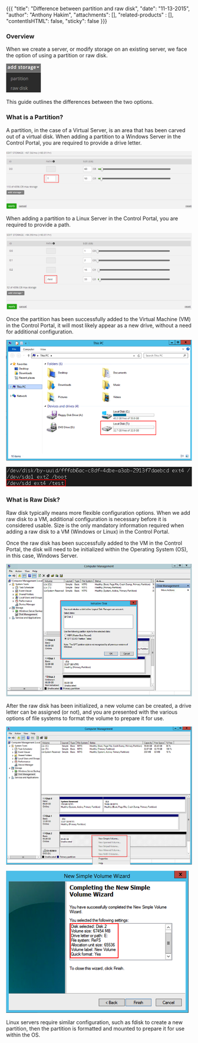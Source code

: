 {{{
  "title": "Difference between partition and raw disk",
  "date": "11-13-2015",
  "author": "Anthony Hakim",
  "attachments": [],
  "related-products" : [],
  "contentIsHTML": false,
  "sticky": false
}}}

### Overview
When we create a server, or modify storage on an existing server, we face the option of using a partition or raw disk.

![Difference between partition and raw disk](../images/difference-between-partition-and-raw-disk1.png)

This guide outlines the differences between the two options.

### What is a Partition?
A partition, in the case of a Virtual Server, is an area that has been carved out of a virtual disk. When adding a partition to a Windows Server in the Control Portal, you are required to provide a drive letter.

![Difference between partition and raw disk](../images/difference-between-partition-and-raw-disk2.png)

When adding a partition to a Linux Server in the Control Portal, you are required to provide a path.

![Difference between partition and raw disk](../images/difference-between-partition-and-raw-disk3.png)

Once the partition has been successfully added to the Virtual Machine (VM) in the Control Portal, it will most likely appear as a new drive, without a need for additional configuration.

![Difference between partition and raw disk](../images/difference-between-partition-and-raw-disk4.png)

![Difference between partition and raw disk](../images/difference-between-partition-and-raw-disk5.png)

### What is Raw Disk?
Raw disk typically means more flexible configuration options. When we add raw disk to a VM, additional configuration is necessary before it is considered usable. Size is the only mandatory information required when adding a raw disk to a VM (Windows or Linux) in the Control Portal.

Once the raw disk has been successfully added to the VM in the Control Portal, the disk will need to be initialized within the Operating System (OS), in this case, Windows Server.

![Difference between partition and raw disk](../images/difference-between-partition-and-raw-disk6.png)

After the raw disk has been initialized, a new volume can be created, a drive letter can be assigned (or not), and you are presented with the various options of file systems to format the volume to prepare it for use.

![Difference between partition and raw disk](../images/difference-between-partition-and-raw-disk7.png)

![Difference between partition and raw disk](../images/difference-between-partition-and-raw-disk8.png)

Linux servers require similar configuration, such as fdisk to create a new partition, then the partition is formatted and mounted to prepare it for use within the OS.
